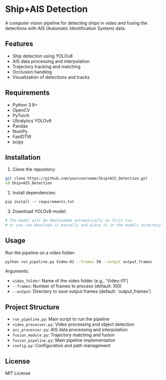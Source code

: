 # Ship+AIS Detection

A computer vision pipeline for detecting ships in video and fusing the detections with AIS (Automatic Identification System) data.

## Features

- Ship detection using YOLOv8
- AIS data processing and interpolation
- Trajectory tracking and matching
- Occlusion handling
- Visualization of detections and tracks

## Requirements

- Python 3.8+
- OpenCV
- PyTorch
- Ultralytics YOLOv8
- Pandas
- NumPy
- FastDTW
- scipy

## Installation

1. Clone the repository:
```bash
git clone https://github.com/yourusername/Ship+AIS_Detection.git
cd Ship+AIS_Detection
```

2. Install dependencies:
```bash
pip install -r requirements.txt
```

3. Download YOLOv8 model:
```bash
# The model will be downloaded automatically on first run
# or you can download it manually and place it in the models directory
```

## Usage

Run the pipeline on a video folder:

```bash
python run_pipeline.py Video-01 --frames 50 --output output_frames
```

Arguments:
- `video_folder`: Name of the video folder (e.g., 'Video-01')
- `--frames`: Number of frames to process (default: 100)
- `--output`: Directory to save output frames (default: 'output_frames')

## Project Structure

- `run_pipeline.py`: Main script to run the pipeline
- `video_processor.py`: Video processing and object detection
- `ais_processor.py`: AIS data processing and interpolation
- `fusion_module.py`: Trajectory matching and fusion
- `fusion_pipeline.py`: Main pipeline implementation
- `config.py`: Configuration and path management

## License

MIT License
